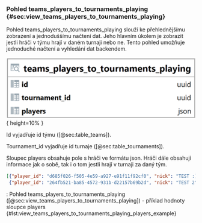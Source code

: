 
### Pohled teams_players_to_tournaments_playing {#sec:view_teams_players_to_tournaments_playing}

Pohled teams_players_to_tournaments_playing slouží ke přehlednějšímu zobrazení a jednoduššímu načtení dat.
Jeho hlavním úkolem je zobrazit jestli hráči v týmu hrají v daném turnaji nebo ne.
Tento pohled umožňuje jednoduché načtení a vyhledání dat backendem.

![Pohled teams_players_to_tournaments_playing](../../../../pictures/databaze/views/teams_players_to_tournaments_playing.png){ height=10% }

Id vyjadřuje id týmu ([@sec:table_teams]).

Tournament_id vyjadřuje id turnaje ([@sec:table_tournaments]).

Sloupec players obsahuje pole s hráči ve formátu json.
Hráči dále obsahují informace jak o sobě, tak i o tom jestli hrají v turnaji za daný tým.

```{.json .linenos}
[{"player_id": "d685f026-f505-4e59-a927-e91f11f92cf0", "nick": "TEST :)", "playing": true}, 
 {"player_id": "264fb521-ba85-4572-931b-d22157b69b2d", "nick": "TEST 2", "playing": false}]
```

: Pohled teams_players_to_tournaments_playing ([@sec:view_teams_players_to_tournaments_playing]) - příklad hodnoty sloupce players {#lst:view_teams_players_to_tournaments_playing_players_example}

